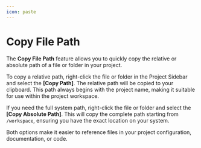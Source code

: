 ```yaml
---
icon: paste
---
```


# Copy File Path

The **Copy File Path** feature allows you to quickly copy the relative or absolute path of a file or folder in your project.



To copy a relative path, right-click the file or folder in the Project Sidebar and select the **\[Copy Path]**. The relative path will be copied to your clipboard. This path always begins with the project name, making it suitable for use within the project workspace.

If you need the full system path, right-click the file or folder and select the **\[Copy Absolute Path]**. This will copy the complete path starting from `/workspace`, ensuring you have the exact location on your system.



Both options make it easier to reference files in your project configuration, documentation, or code.
